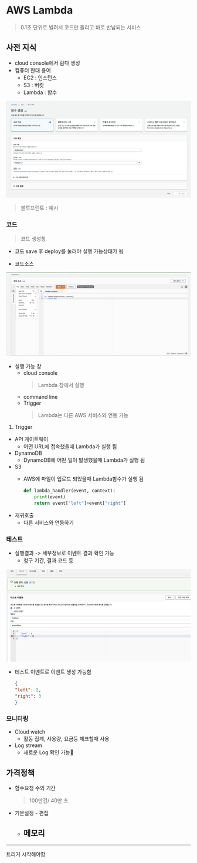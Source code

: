 # AWS Lambda
> 0.1초 단위로 빌려서 코드만 돌리고 바로 반납되는 서비스

## 사전 지식
- cloud console에서 람다 생성
- 컴퓨터 한대 용어
  - EC2 : 인스턴스
  - S3 : 버킷
  - Lambda : 함수

![function](../img/AWS_Lambda_1.png)
> 블루프린트 : 예시

### 코드
> 코드 생성창
- 코드 save 후 deploy를 눌러야 실행 가능상태가 됨


- 코드소스

![코드소스](../img/AWS_Lambda_2.png)

- 실행 가능 창
  - cloud console
    > Lambda 창에서 실행
  - command line
  - Trigger
    > Lambda는 다른 AWS 서비스와 연동 가능

1. Trigger
- API 게이트웨이
  - 어떤 URL에 접속했을때 Lambda가 실행 됨
- DynamoDB
  - DynamoDB에 어떤 일이 발생했을때 Lambda가 실행 됨 
- S3
  - AWS에 파일이 업로드 되었을때 Lambda함수가 실행 됨

    ```python
    def lambda_handler(event, context):
        print(event)
        return event["left"]+event["right"]
    ```
- 재귀호출
  - 다른 서비스와 연동하기 


### 테스트
- 실행결과 -> 세부정보로 이벤트 결과 확인 가능
  - 청구 기간, 결과 코드 등

![테스트](../img/AWS_Lambda_3.png)

- 테스트 이벤트로 이벤트 생성 가능함

    ```json
    {
    "left": 2,
    "right": 3
    }
    ```

### 모니터링
- Cloud watch 
  - 활동 집계, 사용량, 요금등 체크할때 사용
- Log stream
  - 새로운 Log 확인 가능

## 가격정책
- 함수요청 수와 기간
  > 100만건/ 40만 초

- 기본설정 - 편집
  - 메모리
    - 


---
트리거 시작해야함